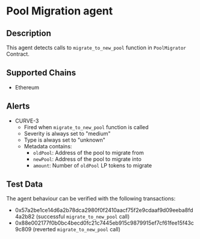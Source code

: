 # Pool Migration agent

## Description

This agent detects calls to `migrate_to_new_pool` function in `PoolMigrator` Contract.

## Supported Chains

- Ethereum

## Alerts

- CURVE-3
  - Fired when `migrate_to_new_pool` function is called
  - Severity is always set to "medium"
  - Type is always set to "unknown"
  - Metadata contains:
    - `oldPool`: Address of the pool to migrate from
    - `newPool`: Address of the pool to migrate into
    - `amount`: Number of `oldPool` LP tokens to migrate

## Test Data

The agent behaviour can be verified with the following transactions:

- 0x57a2be1ce14d6a2b78dca2980f0f2410aacf75f2e9cdaaf9d09eeba8fd4a2b82 (successful `migrate_to_new_pool` call)
- 0x88e002177f0b0bc4becd0fc21c7445eb915c9879915ef7cf61fee15f43c9c809 (reverted `migrate_to_new_pool` call)
